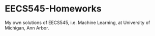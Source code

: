 # EECS545-Homeworks
My own solutions of EECS545, i.e. Machine Learning, at University of Michigan, Ann Arbor. 
